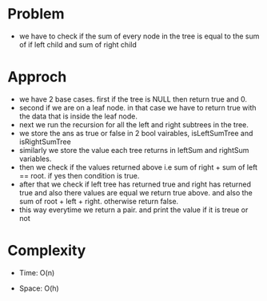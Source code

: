 # Problem
- we have to check if the sum of every node in the tree is equal to the sum of if left child and sum of right child

# Approch
- we have 2 base cases. first if the tree is NULL then return true and 0.
- second if we are on a leaf node. in that case we have to return true with the data that is inside the leaf node.
- next we run the recursion for all the left and right subtrees in the tree.
- we store the ans as true or false in 2 bool vairables, isLeftSumTree and isRightSumTree
- similarly we store the value each tree returns in leftSum and rightSum variables.
- then we check if the values returned above i.e sum of right +  sum of left == root. if yes then condition is true.
- after that we check if left tree has returned true and right has returned true and also there values are equal we return true above. and also
  the sum of root + left + right. otherwise return false.
- this way everytime we return a pair. and print the value if it is treue or not 

# Complexity

- Time: O(n)

- Space: O(h)